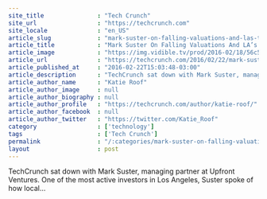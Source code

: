 ```yaml
---
site_title               : "Tech Crunch"
site_url                 : "https://techcrunch.com"
site_locale              : "en_US"
article_slug             : "mark-suster-on-falling-valuations-and-las-tech-scene"
article_title            : "Mark Suster On Falling Valuations And LA’s Tech Scene"
article_image            : "https://img.vidible.tv/prod/2016-02/18/56c522dbe4b0f978895d2785_cv1.jpg?w=764&h=400"
article_url              : "https://techcrunch.com/2016/02/22/mark-suster-on-falling-valuations-and-las-tech-scene/"
article_published_at     : "2016-02-22T15:03:48-03:00"
article_description      : "TechCrunch sat down with Mark Suster, managing partner at Upfront Ventures. One of the most active investors in Los Angeles, Suster spoke of how local..."
article_author_name      : "Katie Roof"
article_author_image     : null
article_author_biography : null
article_author_profile   : "https://techcrunch.com/author/katie-roof/"
article_author_facebook  : null
article_author_twitter   : "https://twitter.com/Katie_Roof"
category                 : ['technology']
tags                     : ['Tech Crunch']
permalink                : "/:categories/mark-suster-on-falling-valuations-and-las-tech-scene/"
layout                   : post
---
```


TechCrunch sat down with Mark Suster, managing partner at Upfront Ventures. One of the most active investors in Los Angeles, Suster spoke of how local...

